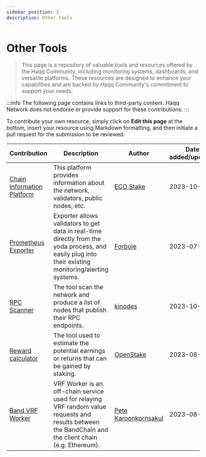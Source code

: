 ```yaml
---
sidebar_position: 3
description: Other-tools
---
```


# Other Tools

> This page is a repository of valuable tools and resources offered by the Haqq Community, including monitoring systems, dashboards, and versatile platforms. These resources are designed to enhance your capabilities and are backed by Haqq Community's commitment to support your needs.

:::info
The following page contains links to third-party content. Haqq Network does not endorse or provide support for these contributions.
:::

To contribute your own resource, simply click on **Edit this page** at the bottom, insert your resource using Markdown formatting, and then initiate a pull request for the submission to be reviewed.

| Contribution | Description | Author | Date added/updated |
| --- | --- | --- | --- |
| [Chain Information Platform](https://cosmos.directory/bandchain) | This platform provides information about the network, validators, public nodes, etc. | [ECO Stake](https://github.com/eco-stake) | 2023-10-20 |
| [Prometheus Exporter](https://www.forbole.com/blog/prometheus-exporter-for-bandchain) | Exporter allows validators to get data in real-time directly from the yoda process, and easily plug into their existing monitoring/alerting systems. | [Forbole](https://github.com/forbole) | 2023-07-08 |
| [RPC Scanner](https://services.kjnodes.com/mainnet/band/public-rpc) | The tool scan the network and produce a list of nodes that publish their RPC endpoints. | [kjnodes](https://github.com/kj89) | 2023-10-22 |
| [Reward calculator](https://openstake.net/reward_calculator) | The tool used to estimate the potential earnings or returns that can be gained by staking. | [OpenStake](https://openstake.net/) | 2023-08-02 |
| [Band VRF Worker](https://github.com/bandprotocol/vrf-worker-v1) | VRF Worker is an off-chain service used for relaying VRF random value requests and results between the BandChain and the client chain (e.g. Ethereum). | [Pete Karoonkornsakul](https://github.com/petekaroon) | 2023-08-10 |
